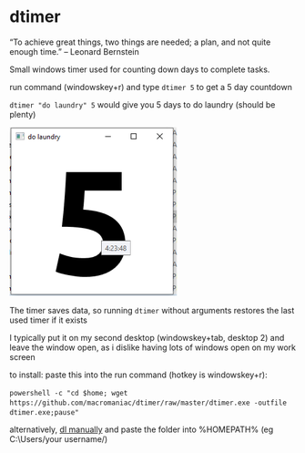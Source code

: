 # dtimer

“To achieve great things, two things are needed; a plan, and not quite enough time.” – Leonard Bernstein


Small windows timer used for counting down days to complete tasks.

run command (windowskey+r) and type `dtimer 5` to get a 5 day countdown

`dtimer "do laundry" 5` would give you 5 days to do laundry (should be plenty)

![dtimer "do laundry" 5](src/example1.PNG)

The timer saves data, so running `dtimer` without arguments restores the last used timer if it exists

I typically put it on my second desktop (windowskey+tab, desktop 2) and leave the window open, as i dislike having lots of windows open on my work screen

to install:
paste this into the run command (hotkey is windowskey+r):

`powershell -c "cd $home; wget https://github.com/macromaniac/dtimer/raw/master/dtimer.exe -outfile dtimer.exe;pause"`

alternatively, [dl manually](https://github.com/macromaniac/dtimer/raw/master/dtimer.exe) and paste the folder into %HOMEPATH% (eg C:\Users\/your username/)
